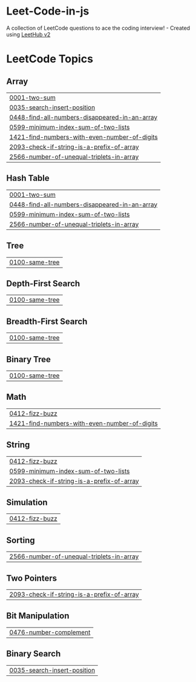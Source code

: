 # Leet-Code-in-js
A collection of LeetCode questions to ace the coding interview! - Created using [LeetHub v2](https://github.com/arunbhardwaj/LeetHub-2.0)

<!---LeetCode Topics Start-->
# LeetCode Topics
## Array
|  |
| ------- |
| [0001-two-sum](https://github.com/muhammedaslam-ap/Leet-Code-in-js/tree/master/0001-two-sum) |
| [0035-search-insert-position](https://github.com/muhammedaslam-ap/Leet-Code-in-js/tree/master/0035-search-insert-position) |
| [0448-find-all-numbers-disappeared-in-an-array](https://github.com/muhammedaslam-ap/Leet-Code-in-js/tree/master/0448-find-all-numbers-disappeared-in-an-array) |
| [0599-minimum-index-sum-of-two-lists](https://github.com/muhammedaslam-ap/Leet-Code-in-js/tree/master/0599-minimum-index-sum-of-two-lists) |
| [1421-find-numbers-with-even-number-of-digits](https://github.com/muhammedaslam-ap/Leet-Code-in-js/tree/master/1421-find-numbers-with-even-number-of-digits) |
| [2093-check-if-string-is-a-prefix-of-array](https://github.com/muhammedaslam-ap/Leet-Code-in-js/tree/master/2093-check-if-string-is-a-prefix-of-array) |
| [2566-number-of-unequal-triplets-in-array](https://github.com/muhammedaslam-ap/Leet-Code-in-js/tree/master/2566-number-of-unequal-triplets-in-array) |
## Hash Table
|  |
| ------- |
| [0001-two-sum](https://github.com/muhammedaslam-ap/Leet-Code-in-js/tree/master/0001-two-sum) |
| [0448-find-all-numbers-disappeared-in-an-array](https://github.com/muhammedaslam-ap/Leet-Code-in-js/tree/master/0448-find-all-numbers-disappeared-in-an-array) |
| [0599-minimum-index-sum-of-two-lists](https://github.com/muhammedaslam-ap/Leet-Code-in-js/tree/master/0599-minimum-index-sum-of-two-lists) |
| [2566-number-of-unequal-triplets-in-array](https://github.com/muhammedaslam-ap/Leet-Code-in-js/tree/master/2566-number-of-unequal-triplets-in-array) |
## Tree
|  |
| ------- |
| [0100-same-tree](https://github.com/muhammedaslam-ap/Leet-Code-in-js/tree/master/0100-same-tree) |
## Depth-First Search
|  |
| ------- |
| [0100-same-tree](https://github.com/muhammedaslam-ap/Leet-Code-in-js/tree/master/0100-same-tree) |
## Breadth-First Search
|  |
| ------- |
| [0100-same-tree](https://github.com/muhammedaslam-ap/Leet-Code-in-js/tree/master/0100-same-tree) |
## Binary Tree
|  |
| ------- |
| [0100-same-tree](https://github.com/muhammedaslam-ap/Leet-Code-in-js/tree/master/0100-same-tree) |
## Math
|  |
| ------- |
| [0412-fizz-buzz](https://github.com/muhammedaslam-ap/Leet-Code-in-js/tree/master/0412-fizz-buzz) |
| [1421-find-numbers-with-even-number-of-digits](https://github.com/muhammedaslam-ap/Leet-Code-in-js/tree/master/1421-find-numbers-with-even-number-of-digits) |
## String
|  |
| ------- |
| [0412-fizz-buzz](https://github.com/muhammedaslam-ap/Leet-Code-in-js/tree/master/0412-fizz-buzz) |
| [0599-minimum-index-sum-of-two-lists](https://github.com/muhammedaslam-ap/Leet-Code-in-js/tree/master/0599-minimum-index-sum-of-two-lists) |
| [2093-check-if-string-is-a-prefix-of-array](https://github.com/muhammedaslam-ap/Leet-Code-in-js/tree/master/2093-check-if-string-is-a-prefix-of-array) |
## Simulation
|  |
| ------- |
| [0412-fizz-buzz](https://github.com/muhammedaslam-ap/Leet-Code-in-js/tree/master/0412-fizz-buzz) |
## Sorting
|  |
| ------- |
| [2566-number-of-unequal-triplets-in-array](https://github.com/muhammedaslam-ap/Leet-Code-in-js/tree/master/2566-number-of-unequal-triplets-in-array) |
## Two Pointers
|  |
| ------- |
| [2093-check-if-string-is-a-prefix-of-array](https://github.com/muhammedaslam-ap/Leet-Code-in-js/tree/master/2093-check-if-string-is-a-prefix-of-array) |
## Bit Manipulation
|  |
| ------- |
| [0476-number-complement](https://github.com/muhammedaslam-ap/Leet-Code-in-js/tree/master/0476-number-complement) |
## Binary Search
|  |
| ------- |
| [0035-search-insert-position](https://github.com/muhammedaslam-ap/Leet-Code-in-js/tree/master/0035-search-insert-position) |
<!---LeetCode Topics End-->